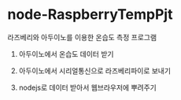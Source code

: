 # node-RaspberryTempPjt
라즈베리와 아두이노를 이용한 온습도 측정 프로그램

1. 아두이노에서 온습도 데이터 받기

2. 아두이노에서 시리얼통신으로 라즈베리파이로 보내기

3. nodejs로 데이터 받아서 웹브라우저에 뿌려주기
